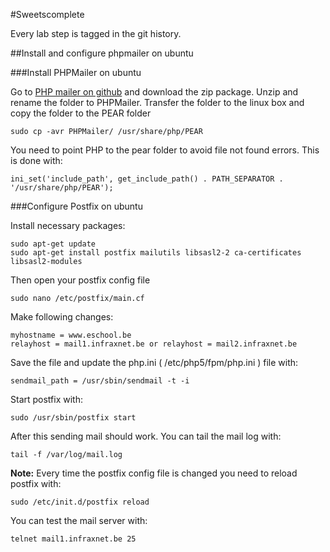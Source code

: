 #Sweetscomplete

Every lab step is tagged in the git history.

##Install and configure phpmailer on ubuntu

###Install PHPMailer on ubuntu

Go to [PHP mailer on github](https://github.com/Synchro/PHPMailer) and download the zip package. Unzip and rename the
folder to PHPMailer. Transfer the folder to the linux box and copy the folder to the PEAR folder

    sudo cp -avr PHPMailer/ /usr/share/php/PEAR

You need to point PHP to the pear folder to avoid file not found errors. This is done with:

    ini_set('include_path', get_include_path() . PATH_SEPARATOR . '/usr/share/php/PEAR');

###Configure Postfix on ubuntu

Install necessary packages:

    sudo apt-get update
    sudo apt-get install postfix mailutils libsasl2-2 ca-certificates libsasl2-modules

Then open your postfix config file

    sudo nano /etc/postfix/main.cf

Make following changes:

    myhostname = www.eschool.be
    relayhost = mail1.infraxnet.be or relayhost = mail2.infraxnet.be

Save the file and update the php.ini ( /etc/php5/fpm/php.ini ) file with:

    sendmail_path = /usr/sbin/sendmail -t -i

Start postfix with:

    sudo /usr/sbin/postfix start

After this sending mail should work. You can tail the mail log with:

    tail -f /var/log/mail.log

**Note:** Every time the postfix config file is changed you need to reload postfix with:

    sudo /etc/init.d/postfix reload

You can test the mail server with:

    telnet mail1.infraxnet.be 25
